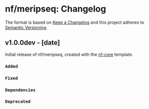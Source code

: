 # nf/meripseq: Changelog

The format is based on [Keep a Changelog](https://keepachangelog.com/en/1.0.0/)
and this project adheres to [Semantic Versioning](https://semver.org/spec/v2.0.0.html).

## v1.0.0dev - [date]

Initial release of nf/meripseq, created with the [nf-core](https://nf-co.re/) template.

### `Added`

### `Fixed`

### `Dependencies`

### `Deprecated`
